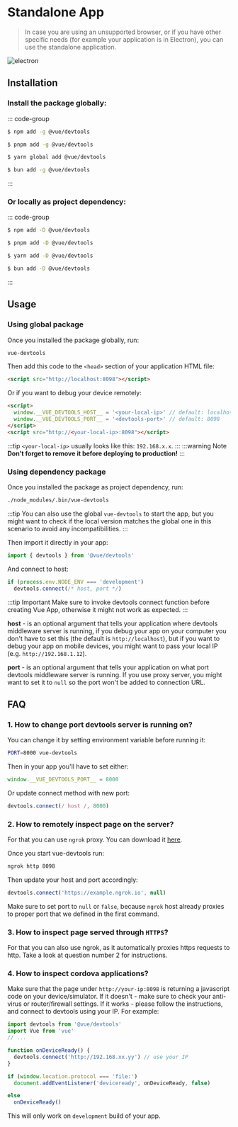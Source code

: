 # Standalone App

> In case you are using an unsupported browser, or if you have other specific needs (for example your application is in Electron), you can use the standalone application.

![electron](/features/electron.png)

## Installation

### Install the package globally:

::: code-group

```sh [npm]
$ npm add -g @vue/devtools
```

```sh [pnpm]
$ pnpm add -g @vue/devtools
```

```sh [yarn]
$ yarn global add @vue/devtools
```

```sh [bun]
$ bun add -g @vue/devtools
```

:::

### Or locally as project dependency:

::: code-group

```sh [npm]
$ npm add -D @vue/devtools
```

```sh [pnpm]
$ pnpm add -D @vue/devtools
```

```sh [yarn]
$ yarn add -D @vue/devtools
```

```sh [bun]
$ bun add -D @vue/devtools
```

:::

## Usage

### Using global package

Once you installed the package globally, run:

```sh
vue-devtools
```

Then add this code to the `<head>` section of your application HTML file:

```html
<script src="http://localhost:8098"></script>
```

Or if you want to debug your device remotely:

```html
<script>
  window.__VUE_DEVTOOLS_HOST__ = '<your-local-ip>' // default: localhost
  window.__VUE_DEVTOOLS_PORT__ = '<devtools-port>' // default: 8098
</script>
<script src="http://<your-local-ip>:8098"></script>
```

:::tip
`<your-local-ip>` usually looks like this: `192.168.x.x`.
:::
:::warning Note
**Don't forget to remove it before deploying to production!**
:::

### Using dependency package

Once you installed the package as project dependency, run:

```sh
./node_modules/.bin/vue-devtools
```

:::tip
You can also use the global `vue-devtools` to start the app, but you might want to check if the local version matches the global one in this scenario to avoid any incompatibilities.
:::

Then import it directly in your app:

```ts
import { devtools } from '@vue/devtools'
```

And connect to host:

```ts
if (process.env.NODE_ENV === 'development')
  devtools.connect(/* host, port */)
```

:::tip Important
Make sure to invoke devtools connect function before creating Vue App, otherwise it might not work as expected.
:::

**host** - is an optional argument that tells your application where devtools middleware server is running, if you debug your app on your computer you don't have to set this (the default is `http://localhost`), but if you want to debug your app on mobile devices, you might want to pass your local IP (e.g. `http://192.168.1.12`).

**port** - is an optional argument that tells your application on what port devtools middleware server is running. If you use proxy server, you might want to set it to `null` so the port won't be added to connection URL.

## FAQ

### 1. How to change port devtools server is running on?

You can change it by setting environment variable before running it:

```sh
PORT=8000 vue-devtools
```

Then in your app you'll have to set either:

```ts
window.__VUE_DEVTOOLS_PORT__ = 8000
```

Or update connect method with new port:

```ts
devtools.connect(/ host /, 8000)
```

### 2. How to remotely inspect page on the server?

For that you can use `ngrok` proxy. You can download it [here](https://ngrok.com/).

Once you start vue-devtools run:

```sh
ngrok http 8098
```

Then update your host and port accordingly:

```ts
devtools.connect('https://example.ngrok.io', null)
```

Make sure to set port to `null` or `false`, because `ngrok` host already proxies to proper port that we defined in the first command.

### 3. How to inspect page served through `HTTPS`?

For that you can also use ngrok, as it automatically proxies https requests to http. Take a look at question number 2 for instructions.

### 4. How to inspect cordova applications?

Make sure that the page under `http://your-ip:8098` is returning a javascript code on your device/simulator. If it doesn't - make sure to check your anti-virus or router/firewall settings. If it works - please follow the instructions, and connect to devtools using your IP. For example:

```ts
import devtools from '@vue/devtools'
import Vue from 'vue'
// ...

function onDeviceReady() {
  devtools.connect('http://192.168.xx.yy') // use your IP
}

if (window.location.protocol === 'file:')
  document.addEventListener('deviceready', onDeviceReady, false)

else
  onDeviceReady()
```

This will only work on `development` build of your app.
